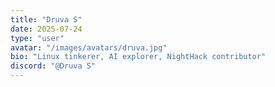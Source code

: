 ```yaml
---
title: "Druva S"
date: 2025-07-24
type: "user"
avatar: "/images/avatars/druva.jpg"
bio: "Linux tinkerer, AI explorer, NightHack contributor"
discord: "@Druva S"
---
```


